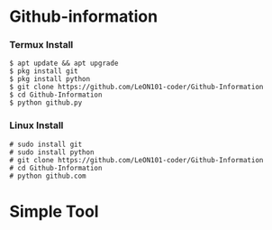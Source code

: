 # Github-information

### Termux Install
```
$ apt update && apt upgrade
$ pkg install git
$ pkg install python
$ git clone https://github.com/LeON101-coder/Github-Information
$ cd Github-Information
$ python github.py
```
### Linux Install
```
# sudo install git
# sudo install python
# git clone https://github.com/LeON101-coder/Github-Information
# cd Github-Information
# python github.com
```


# Simple Tool
